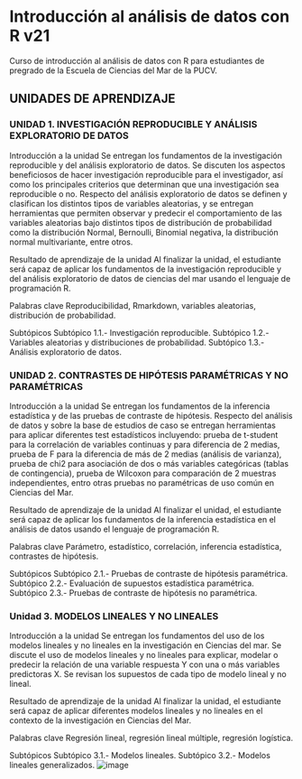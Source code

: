 # Introducción al análisis de datos con R v21

Curso de introducción al análisis de datos con R para estudiantes de pregrado de la Escuela de Ciencias del Mar de la PUCV.

## UNIDADES DE APRENDIZAJE

### UNIDAD 1. INVESTIGACIÓN REPRODUCIBLE Y ANÁLISIS EXPLORATORIO DE DATOS
Introducción a la unidad
Se entregan los fundamentos de la investigación reproducible y del análisis exploratorio de datos. Se discuten los aspectos beneficiosos de hacer investigación reproducible para el investigador, así como los principales criterios que determinan que una investigación sea reproducible o no. Respecto del análisis exploratorio de datos se definen y clasifican los distintos tipos de variables aleatorias, y se entregan herramientas que permiten observar y predecir el comportamiento de las variables aleatorias bajo distintos tipos de distribución de probabilidad como la distribución Normal, Bernoulli, Binomial negativa, la distribución normal multivariante, entre otros.

Resultado de aprendizaje de la unidad
Al finalizar la unidad, el estudiante será capaz de aplicar los fundamentos de la investigación reproducible y del análisis exploratorio de datos de ciencias del mar usando el lenguaje de programación R. 
 
Palabras clave
Reproducibilidad, Rmarkdown, variables aleatorias, distribución de probabilidad.

Subtópicos
Subtópico 1.1.- Investigación reproducible. 
Subtópico 1.2.- Variables aleatorias y distribuciones de probabilidad.
Subtópico 1.3.- Análisis exploratorio de datos.


### UNIDAD 2. CONTRASTES DE HIPÓTESIS PARAMÉTRICAS Y NO PARAMÉTRICAS
Introducción a la unidad
Se entregan los fundamentos de la inferencia estadística y de las pruebas de contraste de hipótesis. Respecto del análisis de datos y sobre la base de estudios de caso se entregan herramientas para aplicar diferentes test estadísticos incluyendo: prueba de t-student para la correlación de variables continuas y para diferencia de 2 medias, prueba de F para la diferencia de más de 2 medias (análisis de varianza), prueba de chi2 para asociación de dos o más variables categóricas (tablas de contingencia), prueba de Wilcoxon para comparación de 2 muestras independientes, entro otras pruebas no paramétricas de uso común en Ciencias del Mar.

Resultado de aprendizaje de la unidad
Al finalizar el unidad, el estudiante será capaz de aplicar los fundamentos de la inferencia estadística en el análisis de datos usando el lenguaje de programación R. 

Palabras clave
Parámetro, estadístico, correlación, inferencia estadística, contrastes de hipótesis.

Subtópicos
Subtópico 2.1.- Pruebas de contraste de hipótesis paramétrica. 
Subtópico 2.2.- Evaluación de supuestos estadística paramétrica.
Subtópico 2.3.- Pruebas de contraste de hipótesis no paramétrica.

### Unidad 3. MODELOS LINEALES Y NO LINEALES
Introducción a la unidad
Se entregan los fundamentos del uso de los modelos lineales y no lineales en la investigación en Ciencias del mar. Se discute el uso de modelos lineales y no lineales para explicar, modelar o predecir la relación de una variable respuesta Y con una o más variables predictoras X. Se revisan los supuestos de cada tipo de modelo lineal y no lineal.

Resultado de aprendizaje de la unidad
Al finalizar la unidad, el estudiante será capaz de aplicar diferentes modelos lineales y no lineales en el contexto de la investigación en Ciencias del Mar.

Palabras clave
Regresión lineal, regresión lineal múltiple, regresión logística.

Subtópicos
Subtópico 3.1.- Modelos lineales. 
Subtópico 3.2.- Modelos lineales generalizados.
![image](https://user-images.githubusercontent.com/70146916/129752231-1f3e5050-f4b0-4837-ba0a-53ae3a76eda1.png)
